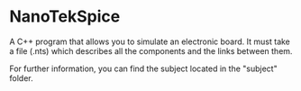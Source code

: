 # NanoTekSpice

A C++ program that allows you to simulate an electronic board.
It must take a  file (.nts) which describes all the components and the links between them.

For further information, you can find the subject located in the "subject" folder.
